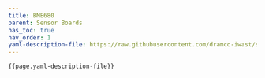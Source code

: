 ```yaml
---
title: BME680
parent: Sensor Boards
has_toc: true
nav_order: 1
yaml-description-file: https://raw.githubusercontent.com/dramco-iwast/sensor-description-files/master/BME680.yaml
---
```


```
{{page.yaml-description-file}}
```